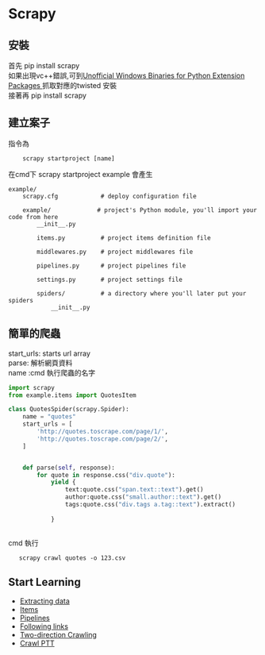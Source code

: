 # Scrapy

## 安裝
首先 pip install scrapy </br>
如果出現vc++錯誤,可到<a href="https://www.lfd.uci.edu/~gohlke/pythonlibs/#twisted ">Unofficial Windows Binaries for Python Extension Packages </a> 抓取對應的twisted 安裝</br>
接著再 pip install scrapy </br>


## 建立案子
指令為
```
    scrapy startproject [name]
```
 
在cmd下   scrapy startproject example 會產生

```
example/
    scrapy.cfg            # deploy configuration file

    example/             # project's Python module, you'll import your code from here
        __init__.py

        items.py          # project items definition file

        middlewares.py    # project middlewares file

        pipelines.py      # project pipelines file

        settings.py       # project settings file

        spiders/          # a directory where you'll later put your spiders
            __init__.py
```            

## 簡單的爬蟲


start_urls: starts url array<br>
parse: 解析網頁資料<br>
name :cmd 執行爬蟲的名字
 
```python 
import scrapy
from example.items import QuotesItem

class QuotesSpider(scrapy.Spider):
    name = "quotes"   
    start_urls = [
        'http://quotes.toscrape.com/page/1/',
        'http://quotes.toscrape.com/page/2/',        
    ]   


    def parse(self, response):  
        for quote in response.css("div.quote"):  
            yield {
                text:quote.css("span.text::text").get()
                author:quote.css("small.author::text").get()
                tags:quote.css("div.tags a.tag::text").extract()  
            
            }
     
 ```
 

 cmd 執行
 ```
    scrapy crawl quotes -o 123.csv 
 ```
 
 ## Start Learning
 
 <ul>
    <li><a href = "https://github.com/Eddie02582/Scrapy/tree/master/Extracting%20data">Extracting data</a></li>
    <li><a href = "https://github.com/Eddie02582/Scrapy/tree/master/Items">Items</a></li>
    <li><a href = "https://github.com/Eddie02582/Scrapy/tree/master/Pipelines">Pipelines</a></li>
    <li><a href = "https://github.com/Eddie02582/Scrapy/tree/master/Following%20links">Following links</a></li>
    <li><a href = "https://github.com/Eddie02582/Scrapy/tree/master/Two-direction%20Crawling">Two-direction Crawling</a></li>
    <li><a href = "https://github.com/Eddie02582/Scrapy/tree/master/PTT%20Spider">Crawl PTT</a></li>
</ul>
 
 
 
 
 
 
 
 
 
 
 
 
 
 
 
 
 
 